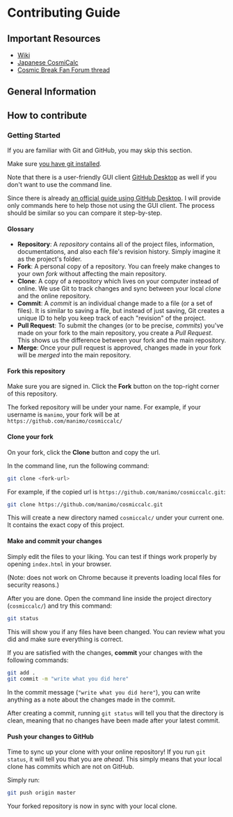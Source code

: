 # Contributing Guide

## Important Resources
- [Wiki](https://github.com/blead/cosmiccalc/wiki)
- [Japanese CosmiCalc](http://www17.atpages.jp/cosmicalc/code-web/)
- [Cosmic Break Fan Forum thread](http://www.cosmicbreakfanforum.com/t15375-#353114)

## General Information


## How to contribute

### Getting Started
If you are familiar with Git and GitHub, you may skip this section.

Make sure [you have git installed](https://help.github.com/articles/set-up-git/).

Note that there is a user-friendly GUI client [GitHub Desktop](https://help.github.com/desktop/guides/getting-started-with-github-desktop/) as well if you don't want to use the command line.

Since there is already [an official guide using GitHub Desktop](https://guides.github.com/activities/forking/).
I will provide only commands here to help those not using the GUI client.
The process should be similar so you can compare it step-by-step.

#### Glossary
- **Repository**: A _repository_ contains all of the project files, information, documentations, and also each file's revision history. Simply imagine it as the project's folder.
- **Fork**: A personal copy of a repository. You can freely make changes to your own _fork_ without affecting the main repository.
- **Clone**: A copy of a repository which lives on your computer instead of online. We use Git to track changes and sync between your local _clone_ and the online repository.
- **Commit**: A _commit_ is an individual change made to a file (or a set of files). It is similar to saving a file, but instead of just saving, Git creates a unique ID to help you keep track of each "revision" of the project.
- **Pull Request**: To submit the changes (or to be precise, _commits_) you've made on your fork to the main repository, you create a _Pull Request_. This shows us the difference between your fork and the main repository.
- **Merge**: Once your pull request is approved, changes made in your fork will be _merged_ into the main repository.

#### Fork this repository
Make sure you are signed in. Click the **Fork** button on the top-right corner of this repository.

The forked repository will be under your name. For example, if your username is `manimo`, your fork will be at `https://github.com/manimo/cosmiccalc/`

#### Clone your fork
On your fork, click the **Clone** button and copy the url.

In the command line, run the following command:

```sh
git clone <fork-url>
```

For example, if the copied url is `https://github.com/manimo/cosmiccalc.git`:

```sh
git clone https://github.com/manimo/cosmiccalc.git
```

This will create a new directory named `cosmiccalc/` under your current one. It contains the exact copy of this project.

#### Make and commit your changes
Simply edit the files to your liking. You can test if things work properly by opening `index.html` in your browser.

(Note: does not work on Chrome because it prevents loading local files for security reasons.)

After you are done. Open the command line inside the project directory (`cosmiccalc/`) and try this command:

```sh
git status
```

This will show you if any files have been changed. You can review what you did and make sure everything is correct.

If you are satisfied with the changes, **commit** your changes with the following commands:

```sh
git add .
git commit -m "write what you did here"
```

In the commit message (`"write what you did here"`), you can write anything as a note about the changes made in the commit.

After creating a commit, running `git status` will tell you that the directory is clean, meaning that no changes have been made after your latest commit.

#### Push your changes to GitHub
Time to sync up your clone with your online repository! If you run `git status`, it will tell you that you are _ahead_.
This simply means that your local clone has commits which are not on GitHub.

Simply run:

```sh
git push origin master
```

Your forked repository is now in sync with your local clone.
